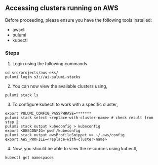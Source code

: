 
## Accessing clusters running on AWS
Before proceeding, please ensure you have the following tools installed:
* awscli
* pulumi
* kubectl

### Steps
1. Login using the following commands
```shell
cd src/projects/aws-eks/
pulumi login s3://ai-pulumi-stacks
```
2. You can now view the available clusters using,
```shell
pulumi stack ls
```
3. To configure kubectl to work with a specific cluster,
```shell
export PULUMI_CONFIG_PASSPHRASE=******* 
pulumi stack select <replace-with-cluster-name> # check result from step 2
pulumi stack output kubeconfig > kubeconfig
export KUBECONFIG=`pwd`/kubeconfig
pulumi stack output awsProfileSnippet >> ~/.aws/config
export AWS_PROFILE=<replace-with-cluster-name>
```
4. Now, you should be able to view the resources using kubectl,
```shell
kubectl get namespaces
```